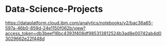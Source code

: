 # Data-Science-Projects

https://dataplatform.cloud.ibm.com/analytics/notebooks/v2/bac36a65-597a-46b0-859d-24e1150f062b/view?access_token=db3beef16bc4393f408df985313812524b3ad8e00742ab4d03029662e22f448d
